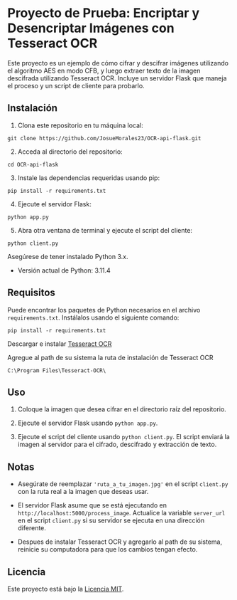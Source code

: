 # Proyecto de Prueba: Encriptar y Desencriptar Imágenes con Tesseract OCR

Este proyecto es un ejemplo de cómo cifrar y descifrar imágenes utilizando el algoritmo AES en modo CFB, y luego 
extraer texto de la imagen descifrada utilizando Tesseract OCR. Incluye un servidor Flask que maneja el proceso 
y un script de cliente para probarlo.

## Instalación

1. Clona este repositorio en tu máquina local:
```
git clone https://github.com/JosueMorales23/OCR-api-flask.git
```
2. Acceda al directorio del repositorio:
```
cd OCR-api-flask
````

3. Instale las dependencias requeridas usando pip:
```
pip install -r requirements.txt
 ```

4. Ejecute el servidor Flask:
```
python app.py
 ```

5. Abra otra ventana de terminal y ejecute el script del cliente:
```
python client.py
```

Asegúrese de tener instalado Python 3.x.
- Versión actual de Python: 3.11.4

## Requisitos

Puede encontrar los paquetes de Python necesarios en el archivo `requirements.txt`. Instálalos usando el siguiente
comando:
```
pip install -r requirements.txt
```
Descargar e instalar [Tesseract OCR](https://github.com/UB-Mannheim/tesseract/wiki#tesseract-installer-for-windows)

Agregue al path de su sistema la ruta de instalación de Tesseract OCR
```
C:\Program Files\Tesseract-OCR\
```

## Uso

1. Coloque la imagen que desea cifrar en el directorio raíz del repositorio.

2. Ejecute el servidor Flask usando `python app.py`.

3. Ejecute el script del cliente usando `python client.py`. El script enviará la imagen al servidor para el cifrado,
   descifrado y extracción de texto.

## Notas

- Asegúrate de reemplazar `'ruta_a_tu_imagen.jpg'` en el script `client.py` con la ruta real a la imagen que deseas
  usar.

- El servidor Flask asume que se está ejecutando en `http://localhost:5000/process_image`. Actualice la
  variable `server_url` en el script `client.py` si su servidor se ejecuta en una dirección diferente.

- Despues de instalar Tesseract OCR y agregarlo al path de su sistema, reinicie su computadora para que los cambios
  tengan efecto.

## Licencia

Este proyecto está bajo la [Licencia MIT](LICENSE).

